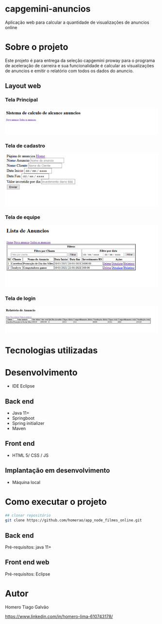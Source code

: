 # capgemini-anuncios
Aplicação web para calcular a quantidade de visualizações de anuncios online

# Sobre o projeto

Este projeto é para entrega da seleção capgemini proway para o programa de aceleração de carreira e sua funcionalidade é calcular as visualizações de anuncios e 
emitir o relatório com todos os dados do anuncio.



## Layout web
### Tela Principal
![Web 1](https://github.com/homerao/capgemini-anuncios/blob/main/src/main/resources/static/imgs/principal.PNG)
### Tela de cadastro
![Web 2](https://github.com/homerao/capgemini-anuncios/blob/main/src/main/resources/static/imgs/cadastro.PNG)
### Tela de equipe
![Web 3](https://github.com/homerao/capgemini-anuncios/blob/main/src/main/resources/static/imgs/listagem.PNG)
### Tela de login
![Web 4](https://github.com/homerao/capgemini-anuncios/blob/main/src/main/resources/static/imgs/relatorio.PNG)




# Tecnologias utilizadas
# Desenvolvimento
- IDE Eclipse
## Back end
- Java 11+
- Springboot
- Spring initializer
- Maven
## Front end
- HTML 5/ CSS / JS 


## Implantação em desenvolvimento
- Máquina local


# Como executar o projeto
```bash
## clonar repositório
git clone https://github.com/homerao/app_node_filmes_online.git


```
## Back end
Pré-requisitos: java 11+



## Front end web
Pré-requisitos: Eclipse



# Autor

Homero Tiago Galvão

https://www.linkedin.com/in/homero-lima-610743178/
